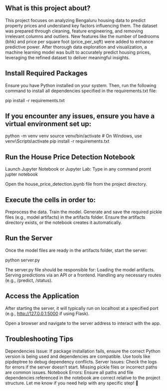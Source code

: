 ## What is this project about?
This project focuses on analyzing Bengaluru housing data to predict property prices and understand key factors influencing them. The dataset was prepared through cleaning, feature engineering, and removing irrelevant columns and outliers. New features like the number of bedrooms (bhk) and price per square foot (price_per_sqft) were added to enhance predictive power. After thorough data exploration and visualization, a machine learning model was built to accurately predict housing prices, leveraging the refined dataset to deliver meaningful insights.

## Install Required Packages

Ensure you have Python installed on your system. Then, run the following command to install all dependencies specified in the requirements.txt file:

pip install -r requirements.txt

## If you encounter any issues, ensure you have a virtual environment set up:
python -m venv venv
source venv/bin/activate  # On Windows, use venv\Scripts\activate
pip install -r requirements.txt

## Run the House Price Detection Notebook
Launch Jupyter Notebook or Jupyter Lab:
Type in any command promt 
jupter notebook

Open the house_price_detection.ipynb file from the project directory.

## Execute the cells in order to:
Preprocess the data.
Train the model.
Generate and save the required pickle files (e.g., model artifacts) in the artifacts folder.
Ensure the artifacts directory exists, or the notebook creates it automatically.

## Run the Server
Once the model files are ready in the artifacts folder, start the server:

python server.py

The server.py file should be responsible for:
Loading the model artifacts.
Serving predictions via an API or a frontend.
Handling any necessary routes (e.g., /predict, /status).


## Access the Application
After starting the server, it will typically run on localhost at a specified port (e.g., http://127.0.0.1:5000 if using Flask).

Open a browser and navigate to the server address to interact with the app.

## Troubleshooting Tips
Dependencies Issue: If package installation fails, ensure the correct Python version is being used and dependencies are compatible. Use tools like pipdeptree to debug dependency conflicts.
Server Issues: Check the logs for errors if the server doesn’t start. Missing pickle files or incorrect paths are common issues.
Notebook Errors: Ensure all paths and file dependencies referenced in the notebook are correct relative to the project structure.
Let me know if you need help with any specific step! 🚀
